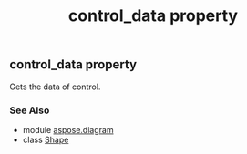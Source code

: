 ﻿---
title: control_data property
second_title: Aspose.Diagram for Python via .NET API References
description: 
type: docs
weight: 420
url: /python-net/aspose.diagram/shape/control_data/
is_root: false
---

## control_data property


Gets the data of control.

### See Also
* module [aspose.diagram](../../)
* class [Shape](/diagram/python-net/aspose.diagram/shape)
